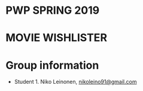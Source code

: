 # PWP SPRING 2019
# MOVIE WISHLISTER
# Group information
* Student 1. Niko Leinonen, nikoleino91@gmail.com


